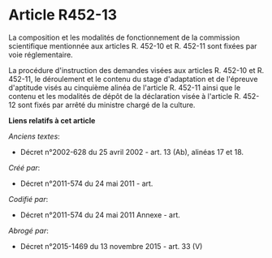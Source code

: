 # Article R452-13

La composition et les modalités de fonctionnement de la commission scientifique mentionnée aux articles R. 452-10 et R.
452-11 sont fixées par voie réglementaire.

La procédure d'instruction des demandes visées aux articles R. 452-10 et R. 452-11, le déroulement et le contenu du stage
d'adaptation et de l'épreuve d'aptitude visés au cinquième alinéa de l'article R. 452-11 ainsi que le contenu et les
modalités de dépôt de la déclaration visée à l'article R. 452-12 sont fixés par arrêté du ministre chargé de la culture.

**Liens relatifs à cet article**

_Anciens textes_:

  - Décret n°2002-628 du 25 avril 2002 - art. 13 (Ab), alinéas 17 et 18.

_Créé par_:

  - Décret n°2011-574 du 24 mai 2011  - art.

_Codifié par_:

  - Décret n°2011-574 du 24 mai 2011 Annexe - art.

_Abrogé par_:

  - Décret n°2015-1469 du 13 novembre 2015 - art. 33 (V)
